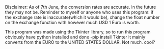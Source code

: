 Disclaimer: As of 7th June, the conversion rates are accurate. In the future they may not be.
Reminder to myself or anyone who uses this program: if the exchange rate is inaccurate(which it would be), change the float number on the exchange function with however much USD 1 Euro is worth.

This program was made using the Tkinter library, so to run this program obviously have python installed and done -pip install Tkinter
It mainly converts from the EURO to the UNITED STATES DOLLAR. Not much. cool?

